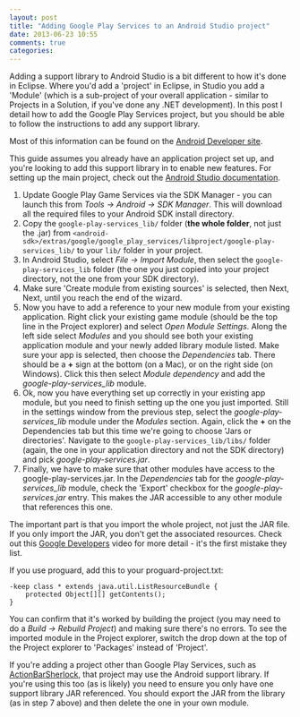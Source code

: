 ```yaml
---
layout: post
title: "Adding Google Play Services to an Android Studio project"
date: 2013-06-23 10:55
comments: true
categories: 
---
```


Adding a support library to Android Studio is a bit different to how it's done in Eclipse. Where you'd add a 'project' in Eclipse, in Studio you add a 'Module' (which is a sub-project of your overall application - similar to Projects in a Solution, if you've done any .NET development). In this post I detail how to add the Google Play Services project, but you should be able to follow the instructions to add any support library.

<!-- more -->

Most of this information can be found on the [Android Developer site](https://developer.android.com/google/play-services/setup.html).

This guide assumes you already have an application project set up, and you're looking to add this support library in to enable new features. For setting up the main project, check out the [Android Studio documentation](http://developer.android.com/sdk/installing/studio.html).

1. Update Google Play Game Services via the SDK Manager - you can launch this from _Tools -> Android -> SDK Manager_. This will download all the required files to your Android SDK install directory.
2. Copy the `google-play-services_lib/` folder (__the whole folder__, not just the .jar) from  `<android-sdk>/extras/google/google_play_services/libproject/google-play-services_lib/` to your `lib/` folder in your project.
3. In Android Studio, select _File -> Import Module_, then select the `google-play-services_lib` folder (the one you just copied into your project directory, not the one from your SDK directory).
4. Make sure 'Create module from existing sources' is selected, then Next, Next, until you reach the end of the wizard.
5. Now you have to add a reference to your new module from your existing application. Right click your existing game module (should be the top line in the Project explorer) and select _Open Module Settings_. Along the left side select _Modules_ and you should see both your existing application module and your newly added library module listed. Make sure your app is selected, then choose the _Dependencies_ tab. There should be a __+__ sign at the bottom (on a Mac), or on the right side (on Windows). Click this then select _Module dependency_ and add the _google-play-services_lib_ module.
6. Ok, now you have everything set up correctly in your existing app module, but you need to finish setting up the one you just imported. Still in the settings window from the previous step, select the _google-play-services_lib_ module under the _Modules_ section. Again, click the __+__ on the Dependencies tab but this time we're going to choose 'Jars or directories'. Navigate to the `google-play-services_lib/libs/` folder (again, the one in your application directory and not the SDK directory) and pick _google-play-services.jar_.
7. Finally, we have to make sure that other modules have access to the google-play-services.jar. In the _Dependencies_ tab for the _google-play-services_lib_ module, check the 'Export' checkbox for the _google-play-services.jar_ entry. This makes the JAR accessible to any other module that references this one.

The important part is that you import the whole project, not just the JAR file. If you only import the JAR, you don't get the associated resources. Check out this [Google Developers](http://www.youtube.com/watch?v=nkJS_W-VC9I) video for more detail - it's the first mistake they list.

If you use proguard, add this to your proguard-project.txt:

    -keep class * extends java.util.ListResourceBundle {
        protected Object[][] getContents();
    }

You can confirm that it's worked by building the project (you may need to do a _Build -> Rebuild Project_) and making sure there's no errors. To see the imported module in the Project explorer, switch the drop down at the top of the Project explorer to 'Packages' instead of 'Project'.

If you're adding a project other than Google Play Services, such as [ActionBarSherlock](http://actionbarsherlock.com/), that project may use the Android support library. If you're using this too (as is likely) you need to ensure you only have one support library JAR referenced. You should export the JAR from the library (as in step 7 above) and then delete the one in your own module.